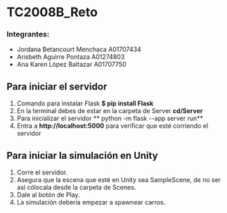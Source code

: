# TC2008B_Reto

### Integrantes:
*   Jordana Betancourt Menchaca A01707434
*   Arisbeth Aguirre Pontaza A01274803
*   Ana Karen López Baltazar A01707750

 
## Para iniciar el servidor

1. Comando para instalar Flask **$ pip install Flask**
2. En la terminal debes de estar en la carpeta de Server  **cd/Server**
3. Para inicializar el servidor ** python -m flask --app server run**
4. Entra a **http://localhost:5000** para verificar que esté corriendo el servidor

## Para iniciar la simulación en Unity

1. Corre el servidor.
2. Asegura que la escena que esté en Unity sea SampleScene, de no ser así cólocala desde la carpeta de Scenes.
3. Dale al botón de Play.
4. La simulación debería empezar a spawnear carros.
